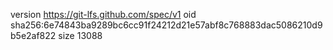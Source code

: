 version https://git-lfs.github.com/spec/v1
oid sha256:6e74843ba9289bc6cc91f24212d21e57abf8c768883dac5086210d9b5e2af822
size 13088
